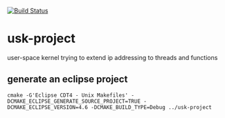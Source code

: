 [![Build Status](https://travis-ci.org/gvergine/usk-project.svg?branch=master)](https://travis-ci.org/gvergine/usk-project)

# usk-project
user-space kernel
trying to extend ip addressing to threads and functions


## generate an eclipse project
`
cmake -G'Eclipse CDT4 - Unix Makefiles' -DCMAKE_ECLIPSE_GENERATE_SOURCE_PROJECT=TRUE -DCMAKE_ECLIPSE_VERSION=4.6 -DCMAKE_BUILD_TYPE=Debug ../usk-project
`
